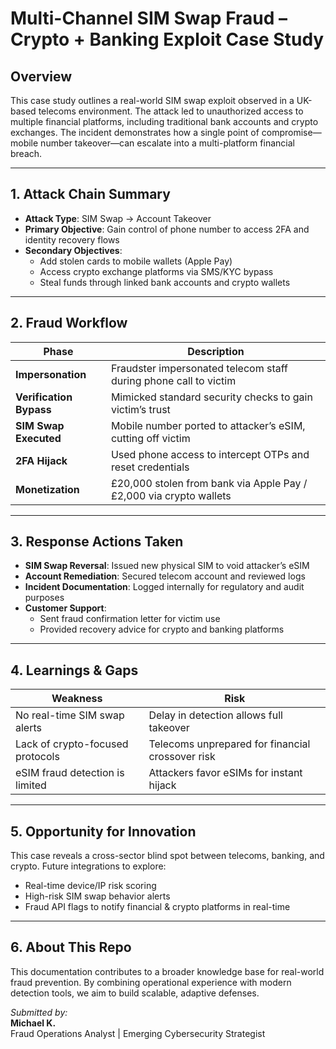 # Multi-Channel SIM Swap Fraud – Crypto + Banking Exploit Case Study

## Overview

This case study outlines a real-world SIM swap exploit observed in a UK-based telecoms environment. The attack led to unauthorized access to multiple financial platforms, including traditional bank accounts and crypto exchanges. The incident demonstrates how a single point of compromise—mobile number takeover—can escalate into a multi-platform financial breach.

---

## 1. Attack Chain Summary

- **Attack Type**: SIM Swap → Account Takeover  
- **Primary Objective**: Gain control of phone number to access 2FA and identity recovery flows  
- **Secondary Objectives**:
  - Add stolen cards to mobile wallets (Apple Pay)  
  - Access crypto exchange platforms via SMS/KYC bypass  
  - Steal funds through linked bank accounts and crypto wallets

---

## 2. Fraud Workflow

| Phase             | Description                                                        |
|------------------|--------------------------------------------------------------------|
| **Impersonation**| Fraudster impersonated telecom staff during phone call to victim  |
| **Verification Bypass** | Mimicked standard security checks to gain victim’s trust   |
| **SIM Swap Executed** | Mobile number ported to attacker’s eSIM, cutting off victim |
| **2FA Hijack**   | Used phone access to intercept OTPs and reset credentials         |
| **Monetization** | £20,000 stolen from bank via Apple Pay / £2,000 via crypto wallets |

---

## 3. Response Actions Taken

- **SIM Swap Reversal**: Issued new physical SIM to void attacker’s eSIM  
- **Account Remediation**: Secured telecom account and reviewed logs  
- **Incident Documentation**: Logged internally for regulatory and audit purposes  
- **Customer Support**:
  - Sent fraud confirmation letter for victim use  
  - Provided recovery advice for crypto and banking platforms

---

## 4. Learnings & Gaps

| Weakness                        | Risk                                              |
|----------------------------------|---------------------------------------------------|
| No real-time SIM swap alerts     | Delay in detection allows full takeover          |
| Lack of crypto-focused protocols | Telecoms unprepared for financial crossover risk |
| eSIM fraud detection is limited  | Attackers favor eSIMs for instant hijack         |

---

## 5. Opportunity for Innovation

This case reveals a cross-sector blind spot between telecoms, banking, and crypto. Future integrations to explore:

- Real-time device/IP risk scoring  
- High-risk SIM swap behavior alerts  
- Fraud API flags to notify financial & crypto platforms in real-time  

---

## 6. About This Repo

This documentation contributes to a broader knowledge base for real-world fraud prevention. By combining operational experience with modern detection tools, we aim to build scalable, adaptive defenses.

*Submitted by:*  
**Michael K.**  
Fraud Operations Analyst | Emerging Cybersecurity Strategist  
